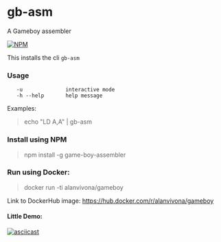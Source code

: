 # gb-asm

A Gameboy assembler

[![NPM](https://nodei.co/npm/game-boy-assembler.png)](https://npmjs.org/package/game-boy-assembler)


This installs the cli `gb-asm`

### Usage  
```
   -u              interactive mode  
   -h --help       help message  
```

Examples:
> echo "LD A,A" | gb-asm

### Install using NPM
> npm install -g game-boy-assembler

### Run using Docker:  
> docker run -ti alanvivona/gameboy  

Link to DockerHub image: https://hub.docker.com/r/alanvivona/gameboy  

#### Little Demo:
[![asciicast](https://raw.githubusercontent.com/alanvivona/gameboy/master/docs/asmv1.gif)](https://asciinema.org/a/223593?t=0)  

